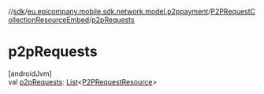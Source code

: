 //[sdk](../../../index.md)/[eu.epicompany.mobile.sdk.network.model.p2ppayment](../index.md)/[P2PRequestCollectionResourceEmbed](index.md)/[p2pRequests](p2p-requests.md)

# p2pRequests

[androidJvm]\
val [p2pRequests](p2p-requests.md): [List](https://kotlinlang.org/api/latest/jvm/stdlib/kotlin.collections/-list/index.html)&lt;[P2PRequestResource](../-p2-p-request-resource/index.md)&gt;
